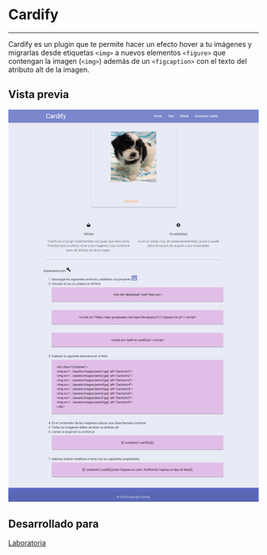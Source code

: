 # Cardify

***

Cardify es un plugin que te permite hacer un efecto hover a tu imágenes y migrarlas desde etiquetas `<img>` a nuevos elementos `<figure>` que contengan la imagen (`<img>`) además de un `<figcaption>` con el texto del atributo alt de la imagen.

## Vista previa 

![image](assets/readme-img.png)

## Desarrollado para

[Laboratoria](http://laboratoria.la)